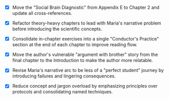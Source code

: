 - [x] Move the "Social Brain Diagnostic" from Appendix E to Chapter 2 and update all cross-references.
- [x] Refactor theory-heavy chapters to lead with Maria's narrative problem before introducing the scientific concepts.
- [x] Consolidate in-chapter exercises into a single "Conductor's Practice" section at the end of each chapter to improve reading flow.
- [x] Move the author's vulnerable "argument with brother" story from the final chapter to the Introduction to make the author more relatable.
- [x] Revise Maria's narrative arc to be less of a "perfect student" journey by introducing failures and lingering consequences.
- [x] Reduce concept and jargon overload by emphasizing principles over protocols and consolidating named techniques.
      